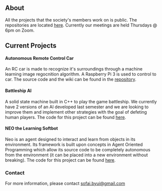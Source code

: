 ## About
All the projects that the society's members work on is public. The repositories are located [here](https://github.com/sai-byui). Currently our meetings are held Thursdays @ 6pm on Zoom.

## Current Projects

#### Autonomous Remote Control Car
An RC car is made to recognize it's surroundings through a machine learning image regocnition algorithm. A Raspberry Pi 3 is used to control to car. The source code and the wiki can be found in the [repository](https://github.com/sai-byui/arcc).

#### Battleship AI 
A solid state machine built in C++ to play the game battleship. We currently have 2 versions of an AI developed last semester and we are looking to improve them and implement other strategies with the goal of defeting human players. The code for this project can be found [here](https://github.com/sai-byui/BattleShipAI).

#### NEO the Learning Softbot
Neo is an agent designed to interact and learn from objects in its environment. Its framework is built upon concepts in Agent Oriented Programming which allow its source code to be completely autonomous from the environment (it can be placed into a new environment without breaking). The code for this project can be found [here](https://github.com/sai-byui/NEO_Learning_Softbot).

  
### Contact

For more information, please contact sofai.byui@gmail.com
